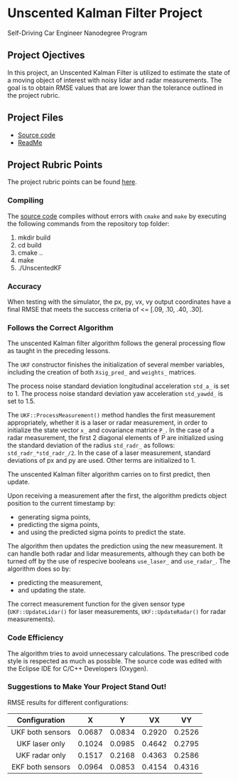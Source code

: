 # Unscented Kalman Filter Project 
Self-Driving Car Engineer Nanodegree Program

## Project Ojectives
In this project, an Unscented Kalman Filter is utilized to estimate the state of a moving object of interest with noisy lidar and radar measurements. The goal is to obtain RMSE values that are lower than the tolerance outlined in the project rubric. 

## Project Files
* [Source code](https://github.com/schambon77/CarND-Unscented-Kalman-Filter/tree/master/src)
* [ReadMe](https://github.com/schambon77/CarND-Unscented-Kalman-Filter/blob/master/README.md)

## Project Rubric Points
The project rubric points can be found [here](https://review.udacity.com/#!/rubrics/783/view).

### Compiling

The [source code](https://github.com/schambon77/CarND-Unscented-Kalman-Filter/tree/master/src) compiles without errors with `cmake` and `make` by executing the following commands from the repository top folder:

1. mkdir build
2. cd build
3. cmake ..
4. make
5. ./UnscentedKF

### Accuracy

When testing with the simulator, the px, py, vx, vy output coordinates have a final RMSE that meets the success criteria of <= [.09, .10, .40, .30].

### Follows the Correct Algorithm

The unscented Kalman filter algorithm follows the general processing flow as taught in the preceding lessons.

The `UKF` constructor finishes the initialization of several member variables, including the creation of both `Xsig_pred_` and `weights_` matrices.

The process noise standard deviation longitudinal acceleration `std_a_` is set to 1. The process noise standard deviation yaw acceleration `std_yawdd_` is set to 1.5.


The `UKF::ProcessMeasurement()` method handles the first measurement appropriately, whether it is a laser or radar measurement, in order to initialize the state vector `x_` and covariance matrice `P_`. In the case of a radar measurement, the first 2 diagonal elements of P are initialized using the standard deviation of the radius `std_radr_` as follows: `std_radr_*std_radr_/2`. In the case of a laser measurement, standard deviations of px and py are used. Other terms are initialized to 1.

The unscented Kalman filter algorithm carries on to first predict, then update.

Upon receiving a measurement after the first, the algorithm predicts object position to the current timestamp by:
* generating sigma points,
* predicting the sigma points,
* and using the predicted sigma points to predict the state.

The algorithm then updates the prediction using the new measurement. It can handle both radar and lidar measurements, although they can both be turned off by the use of respecive booleans `use_laser_` and `use_radar_`. The algorithm does so by:
* predicting the measurement,
* and updating the state.

The correct measurement function for the given sensor type (`UKF::UpdateLidar()` for laser measurements, `UKF::UpdateRadar()` for radar measurements).

### Code Efficiency

The algorithm tries to avoid unnecessary calculations. The prescribed code style is respected as much as possible. The source code was edited with the Eclipse IDE for C/C++ Developers (Oxygen).

### Suggestions to Make Your Project Stand Out!

RMSE results for different configurations:

|Configuration|X|Y|VX|VY|
|:--------:|:---:|:---:|:---:|:---:| 
|UKF both sensors| 0.0687 | 0.0834 | 0.2920 | 0.2526 |
|UKF laser only| 0.1024 | 0.0985 | 0.4642 | 0.2795 |
|UKF radar only| 0.1517 | 0.2168 | 0.4363 | 0.2586 |
|EKF both sensors| 0.0964 | 0.0853 | 0.4154 | 0.4316 |
